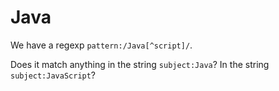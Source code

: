 # Java

We have a regexp `pattern:/Java[^script]/`.

Does it match anything in the string `subject:Java`? In the string `subject:JavaScript`?

